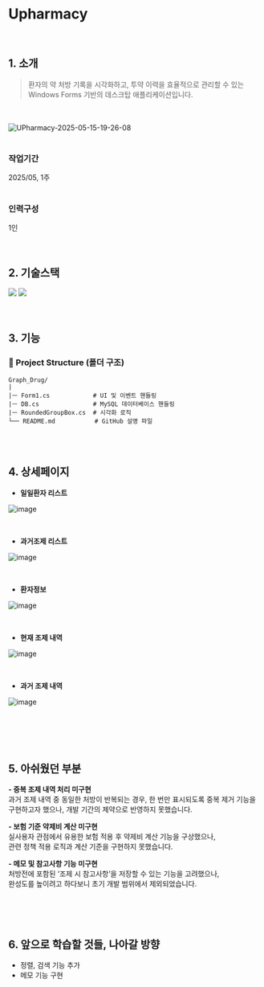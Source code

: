 # Upharmacy
<br />

## 1. 소개
> 환자의 약 처방 기록을 시각화하고, 투약 이력을 효율적으로 관리할 수 있는 <br />
> Windows Forms 기반의 데스크탑 애플리케이션입니다.


<br /> <br />
![UPharmacy-2025-05-15-19-26-08](https://github.com/user-attachments/assets/e3ad1a50-2bfb-4b1f-b51b-e8123025a341)
<br /> <br />

### 작업기간
2025/05, 1주
<br /><br />

### 인력구성
1인
<br /><br /><br />

## 2. 기술스택

<img src ="https://img.shields.io/badge/C_sharp-003545.svg?&style=for-the-badge&logo=Csharp&logoColor=brown"/> <img src="https://img.shields.io/badge/mysql-4479A1?style=for-the-badge&logo=mysql&logoColor=white">  <br /><br /> <br />

## 3. 기능
### 📂 Project Structure (폴더 구조)
```
Graph_Drug/
|     
|ㅡ Form1.cs            # UI 및 이벤트 핸들링
|ㅡ DB.cs               # MySQL 데이터베이스 핸들링    
|ㅡ RoundedGroupBox.cs  # 시각화 로직 
└── README.md           # GitHub 설명 파일
```
<br /><br />

## 4. 상세페이지 

- **일일환자 리스트**
  
 ![image](https://github.com/user-attachments/assets/c3dd7315-b78b-4f76-9894-106e2681b976)

<br />

- **과거조제 리스트**

![image](https://github.com/user-attachments/assets/18e7288c-f4c3-420e-b355-f434a2c271dc)

<br />

- **환자정보**

![image](https://github.com/user-attachments/assets/9ee9b9a3-89dd-4da3-8943-7315d37ba18b)

<br />  

- **현재 조제 내역**

![image](https://github.com/user-attachments/assets/24dcf14d-58a6-4093-82e5-bdb68d5b5239)

<br /> 

- **과거 조제 내역**

![image](https://github.com/user-attachments/assets/e2d796c6-e7f3-4cad-9f6d-ce551ab7d840)

<br /> 


<br /><br /> 


## 5. 아쉬웠던 부분
**- 중복 조제 내역 처리 미구현**  <br />
과거 조제 내역 중 동일한 처방이 반복되는 경우,  한 번만 표시되도록 중복 제거 기능을 <br /> 
구현하고자 했으나, 개발 기간의 제약으로 반영하지 못했습니다. <br /> 

**- 보험 기준 약제비 계산 미구현** <br />
실사용자 관점에서 유용한 보험 적용 후 약제비 계산 기능을 구상했으나, <br /> 
관련 정책 적용 로직과 계산 기준을 구현하지 못했습니다. <br /> 

**- 메모 및 참고사항 기능 미구현**  <br /> 
처방전에 포함된 ‘조제 시 참고사항’을 저장할 수 있는 기능을 고려했으나,  <br /> 
완성도를 높이려고 하다보니 초기 개발 범위에서 제외되었습니다.
   
<br /><br /> <br /> 

## 6. 앞으로 학습할 것들, 나아갈 방향
- 정렬, 검색 기능 추가
- 메모 기능 구현
  
<br /><br /> <br /> 
